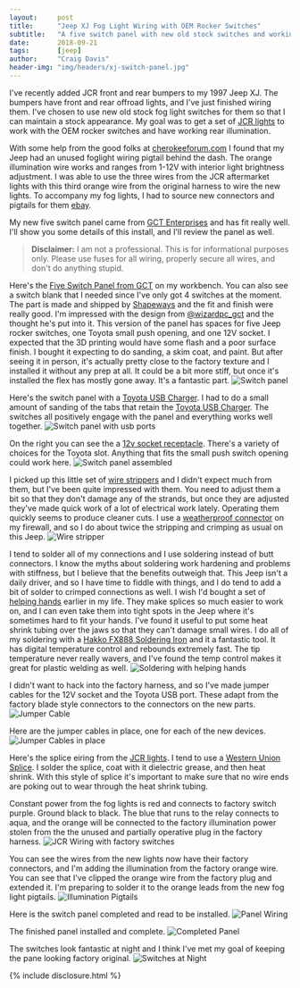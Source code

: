 ```yaml
---
layout:     post
title:      "Jeep XJ Fog Light Wiring with OEM Rocker Switches"
subtitle:   "A five switch panel with new old stock switches and working backlighting"
date:       2018-09-21
tags:       [jeep]
author:     "Craig Davis"
header-img: "img/headers/xj-switch-panel.jpg"
---
```


I've recently added JCR front and rear bumpers to my 1997 Jeep XJ. The bumpers
have front and rear offroad lights, and I've just finished wiring them. I've
chosen to use new old stock fog light switches for them so that I can maintain
a stock appearance. My goal was to get a set of [JCR lights](https://www.jcroffroad.com/product/LED3X3.html)
to work with the OEM rocker switches and have working rear illumination. 

With some help from the good folks at [cherokeeforum.com](https://www.cherokeeforum.com/f2/factory-fog-lights-00-xj-did-not-come-them-220836/)
I found that my Jeep had an unused foglight wiring pigtail behind the dash. The
orange illumination wire works and ranges from 1-12V with interior light
brightness adjustment. I was able to use the three wires from the JCR aftermarket
lights with this third orange wire from the original harness to wire the new
lights. To accompany my fog lights, I had to source new connectors and pigtails 
for them [ebay](https://www.ebay.com/usr/cheepjeepxj). 

My new five switch panel came from [GCT Enterprises](https://www.shapeways.com/shops/gctent)
and has fit really well. I'll show you some details of this install, and I'll
review the panel as well.

> __Disclaimer:__ I am not a professional. This is for informational purposes only. 
> Please use fuses for all wiring, properly secure all wires, and don't do anything
> stupid. 


Here's the [Five Switch Panel from GCT](https://www.shapeways.com/shops/gctent)
on my workbench. You can also see a switch blank that I needed since
I've only got 4 switches at the moment. The part is made and shipped by 
[Shapeways](https://www.shapeways.com/) and the fit and finish were really
good. I'm impressed with the design from [@wizardpc_gct](https://www.instagram.com/wizardpc_gct/)
and the thought he's put into it. This version of the panel has spaces for
five Jeep rocker switches, one Toyota small push opening, and one 12V socket. 
I expected that the 3D printing would have some flash and a poor surface finish.
I bought it expecting to do sanding, a skim coat, and paint. But after seeing
it in person, it's actually pretty close to the factory texture and I installed
it without any prep at all. It could be a bit more stiff, but once it's installed
the flex has mostly gone away. It's a fantastic part.
![Switch panel](/img/posts/xj-foglight-wiring/switch-panel.jpg)


Here's the switch panel with a [Toyota USB Charger](https://amzn.to/2DvbjgS). I 
had to do a small amount of sanding of the tabs that retain the 
[Toyota USB Charger](https://amzn.to/2DvbjgS). The switches all positively
engage with the panel and everything works well together. 
![Switch panel with usb ports](/img/posts/xj-foglight-wiring/switch-panel-with-usb-port.jpg)

On the right you can see the a [12v socket receptacle](https://amzn.to/2Dl7P01).
There's a variety of choices for the Toyota slot. Anything that fits the
small push switch opening could work here.
![Switch panel assembled](/img/posts/xj-foglight-wiring/switch-panel-assembled.jpg)


I picked up this little set of [wire strippers](https://amzn.to/2xtgOXO) and I
didn't expect much from them, but I've been quite impressed with them. You need
to adjust them a bit so that they don't damage any of the strands, but once they
are adjusted they've made quick work of a lot of electrical work lately. Operating
them quickly seems to produce cleaner cuts. I use a 
[weatherproof connector](https://amzn.to/2xHbm2S) on my firewall, and so I do 
about twice the stripping and crimping as usual on this Jeep.
![Wire stripper](/img/posts/xj-foglight-wiring/wire-stripping.jpg)

I tend to solder all of my connections and I use soldering instead of butt
connectors. I know the myths about soldering work hardening and problems with
stiffness, but I believe that the benefits outweigh that. This Jeep isn't a
daily driver, and so I have time to fiddle with things, and I do tend to add a
bit of solder to crimped connections as well. I wish I'd bought a set of 
[helping hands](https://amzn.to/2zmjTtW) earlier in my life. They make splices
so much easier to work on, and I can even take them into tight spots in the Jeep 
where it's sometimes hard to fit your hands. I've found it useful to put
some heat shrink tubing over the jaws so that they can't damage small wires.
I do all of my soldering with a [Hakko FX888 Soldering Iron](https://amzn.to/2Dj4fDP) 
and it a fantastic tool. It has digital temperature control and rebounds
extremely fast. The tip temperature never really wavers, and I've found the temp
control makes it great for plastic welding as well. 
![Soldering with helping hands](/img/posts/xj-foglight-wiring/soldering-with-helping-hand.jpg)


I didn't want to hack into the factory harness, and so I've made jumper cables
for the 12V socket and the Toyota USB port. These adapt from the factory
blade style connectors to the connectors on the new parts. 
![Jumper Cable](/img/posts/xj-foglight-wiring/jumper-cable.jpg)

Here are the jumper cables in place, one for each of the new devices.
![Jumper Cables in place](/img/posts/xj-foglight-wiring/jumper-cables.jpg)

Here's the splice eiring from the [JCR lights](https://www.jcroffroad.com/product/LED3X3.html).
I tend to use a [Western Union Splice](https://en.wikipedia.org/wiki/Western_Union_splice).
I solder the splice, coat with it dielectric grease, and then heat shrink. With 
this style of splice it's important to make sure that no wire ends are poking out 
to wear through the heat shrink tubing.

Constant power from the fog lights is red and connects to factory switch purple.
Ground black to black. The blue that runs to the relay connects to aqua, and the 
orange will be connected to the factory illumination power stolen from the the
unused and partially operative plug in the factory harness.
![JCR Wiring with factory switches](/img/posts/xj-foglight-wiring/jcr-wiring.jpg)

You can see the wires from the new lights now have their factory connectors, and
I'm adding the illumination from the factory orange wire. You can see that 
I've clipped the orange wire from the factory plug and extended it. I'm preparing 
to solder it to the orange leads from the new fog light pigtails.
![Illumination Pigtails](/img/posts/xj-foglight-wiring/illumination-pigtails.jpg)


Here is the switch panel completed and read to be installed.
![Panel Wiring](/img/posts/xj-foglight-wiring/panel-wiring.jpg)

The finished panel installed and complete.
![Completed Panel](/img/posts/xj-foglight-wiring/completed-panel.jpg)

The switches look fantastic at night and I think I've met my goal of keeping
the pane looking factory original.
![Switches at Night](/img/posts/xj-foglight-wiring/nighttime.jpg)


{% include disclosure.html %}
